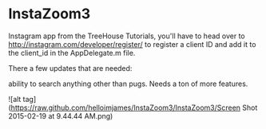 InstaZoom3
==========

Instagram app from the TreeHouse Tutorials, you'll have to head over to http://instagram.com/developer/register/ to register a client ID and add it to the client_id in the AppDelegate.m file.

There a few updates that are needed:

ability to search anything other than pugs.
Needs a ton of more features.

![alt tag](https://raw.github.com/helloimjames/InstaZoom3/InstaZoom3/Screen Shot 2015-02-19 at 9.44.44 AM.png)

